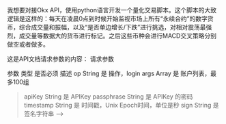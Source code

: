 我想要对接Okx API，使用python语言开发一个量化交易脚本。这个脚本的大致逻辑是这样的：每天在凌晨0点到时候开始监视市场上所有“永续合约”的数字货币，综合成交量和振幅，以及“是否单边增长/下跌”进行挑选，对相对震荡最强烈，成交量等数据大的货币进行标记。之后这些币种会进行MACD交叉策略分别做空或者做多。


 
 

这是API文档请求参数的内容： 请求参数

参数	类型	是否必须	描述
op	String	是	操作，login
args	Array	是	账户列表，最多100组
> apiKey	String	是	APIKey
> passphrase	String	是	APIKey 的密码
> timestamp	String	是	时间戳，Unix Epoch时间，单位是秒
> sign	String	是	签名字符串 -->
